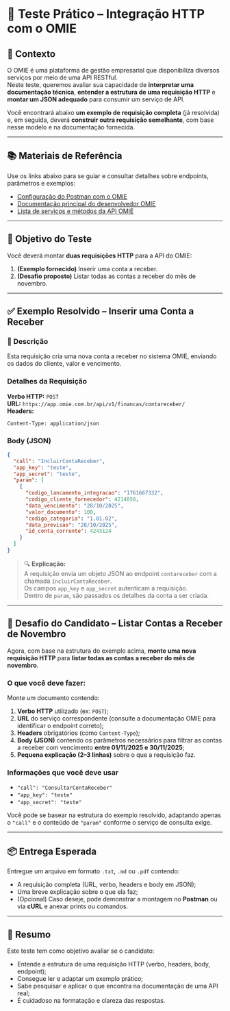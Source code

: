 # 🧩 Teste Prático – Integração HTTP com o OMIE

## 📘 Contexto
O OMIE é uma plataforma de gestão empresarial que disponibiliza diversos serviços por meio de uma API RESTful.  
Neste teste, queremos avaliar sua capacidade de **interpretar uma documentação técnica**, **entender a estrutura de uma requisição HTTP** e **montar um JSON adequado** para consumir um serviço de API.

Você encontrará abaixo **um exemplo de requisição completa** (já resolvida) e, em seguida, deverá **construir outra requisição semelhante**, com base nesse modelo e na documentação fornecida.

---

## 📚 Materiais de Referência
Use os links abaixo para se guiar e consultar detalhes sobre endpoints, parâmetros e exemplos:

- [Configuração do Postman com o OMIE](https://ajuda.omie.com.br/pt-BR/articles/5412735-configurando-o-postman#h_155b4aaa50)  
- [Documentação principal do desenvolvedor OMIE](https://developer.omie.com.br/)  
- [Lista de serviços e métodos da API OMIE](https://developer.omie.com.br/service-list/)

---

## 🧠 Objetivo do Teste
Você deverá montar **duas requisições HTTP** para a API do OMIE:

1. **(Exemplo fornecido)** Inserir uma conta a receber.  
2. **(Desafio proposto)** Listar todas as contas a receber do mês de novembro.  

---

## ✅ Exemplo Resolvido – Inserir uma Conta a Receber

### 📝 Descrição
Esta requisição cria uma nova conta a receber no sistema OMIE, enviando os dados do cliente, valor e vencimento.

### **Detalhes da Requisição**
**Verbo HTTP:** `POST`  
**URL:** `https://app.omie.com.br/api/v1/financas/contareceber/`  
**Headers:**
```
Content-Type: application/json
```

### **Body (JSON)**
```json
{
  "call": "IncluirContaReceber",
  "app_key": "teste",
  "app_secret": "teste",
  "param": [
    {
      "codigo_lancamento_integracao": "1761667332",
      "codigo_cliente_fornecedor": 4214850,
      "data_vencimento": "28/10/2025",
      "valor_documento": 100,
      "codigo_categoria": "1.01.02",
      "data_previsao": "28/10/2025",
      "id_conta_corrente": 4243124
    }
  ]
}
```

> 🔍 **Explicação:**  
> A requisição envia um objeto JSON ao endpoint `contareceber` com a chamada `IncluirContaReceber`.  
> Os campos `app_key` e `app_secret` autenticam a requisição.  
> Dentro de `param`, são passados os detalhes da conta a ser criada.

---

## 🚀 Desafio do Candidato – Listar Contas a Receber de Novembro

Agora, com base na estrutura do exemplo acima, **monte uma nova requisição HTTP** para **listar todas as contas a receber do mês de novembro**.

### O que você deve fazer:
Monte um documento contendo:

1. **Verbo HTTP** utilizado (ex: `POST`);  
2. **URL** do serviço correspondente (consulte a documentação OMIE para identificar o endpoint correto);  
3. **Headers** obrigatórios (como `Content-Type`);  
4. **Body (JSON)** contendo os parâmetros necessários para filtrar as contas a receber com vencimento **entre 01/11/2025 e 30/11/2025**;  
5. **Pequena explicação (2–3 linhas)** sobre o que a requisição faz.

### **Informações que você deve usar**
- `"call": "ConsultarContaReceber"`  
- `"app_key": "teste"`  
- `"app_secret": "teste"`  

Você pode se basear na estrutura do exemplo resolvido, adaptando apenas o `"call"` e o conteúdo de `"param"` conforme o serviço de consulta exige.

---

## 📦 Entrega Esperada
Entregue um arquivo em formato `.txt`, `.md` ou `.pdf` contendo:

- A requisição completa (URL, verbo, headers e body em JSON);  
- Uma breve explicação sobre o que ela faz;  
- (Opcional) Caso deseje, pode demonstrar a montagem no **Postman** ou via **cURL** e anexar prints ou comandos.

---

## 💬 Resumo
Este teste tem como objetivo avaliar se o candidato:

- Entende a estrutura de uma requisição HTTP (verbo, headers, body, endpoint);  
- Consegue ler e adaptar um exemplo prático;  
- Sabe pesquisar e aplicar o que encontra na documentação de uma API real;  
- É cuidadoso na formatação e clareza das respostas.
